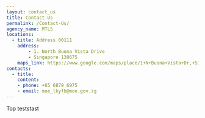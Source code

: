 ```yaml
---
layout: contact_us
title: Contact Us
permalink: /Contact-Us/
agency_name: MTLS
locations:
  - title: Address 00111
    address:
        - 1. North Buona Vista Drive
        - Singapore 138675
    maps_link: https://www.google.com/maps/place/1+N+Buona+Vista+Dr,+Singapore+138675/@1.3054075,103.7887384,17z/data=!3m1!4b1!4m5!3m4!1s0x31da1a43b6c4fc13:0xe0f68e977a69968f!8m2!3d1.3054021!4d103.7909271!5m1!1e1
contacts:
  - title:
    content:
    - phone: +65 6879 6975
    - email: moe_lkyfb@moe.gov.sg
---
```


<div class="btntop"><a href="#top" style="text-decoration:none;">Top teststast</a></div>
